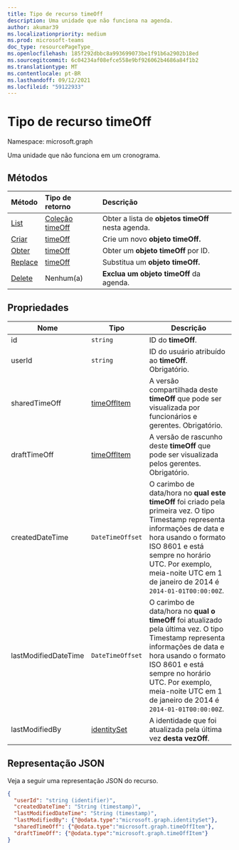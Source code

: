 ```yaml
---
title: Tipo de recurso timeOff
description: Uma unidade que não funciona na agenda.
author: akumar39
ms.localizationpriority: medium
ms.prod: microsoft-teams
doc_type: resourcePageType_
ms.openlocfilehash: 185f292dbbc8a993699073be1f91b6a2902b18ed
ms.sourcegitcommit: 6c04234af08efce558e9bf926062b4686a84f1b2
ms.translationtype: MT
ms.contentlocale: pt-BR
ms.lasthandoff: 09/12/2021
ms.locfileid: "59122933"
---
```

# <a name="timeoff-resource-type"></a>Tipo de recurso timeOff

Namespace: microsoft.graph

Uma unidade que não funciona em um cronograma.

## <a name="methods"></a>Métodos

| Método       | Tipo de retorno  |Descrição|
|:---------------|:--------|:----------|
|[List](../api/schedule-list-timesoff.md) | [Coleção timeOff](timeoff.md) | Obter a lista de **objetos timeOff** nesta agenda.|
|[Criar](../api/schedule-post-timesoff.md) | [timeOff](timeoff.md) | Crie um novo **objeto timeOff.**|
|[Obter](../api/timeoff-get.md) | [timeOff](timeoff.md) | Obter um **objeto timeOff** por ID.|
|[Replace](../api/timeoff-put.md) | [timeOff](timeoff.md) | Substitua um **objeto timeOff.**|
|[Delete](../api/timeoff-delete.md) | Nenhum(a) | **Exclua um objeto timeOff** da agenda.|

## <a name="properties"></a>Propriedades
|Nome          |Tipo           |Descrição                                                                                                                                      |
|--------------|---------------|-------------------------------------------------------------------------------------------------------------------------------------------------|
| id            |`string`      |ID do **timeOff**.|
| userId            |`string`      |ID do usuário atribuído ao **timeOff**. Obrigatório.|
| sharedTimeOff     | [timeOffItem](timeoffitem.md)  |A versão compartilhada deste **timeOff** que pode ser visualizada por funcionários e gerentes. Obrigatório.|
| draftTimeOff      | [timeOffItem](timeoffitem.md)        |A versão de rascunho deste **timeOff** que pode ser visualizada pelos gerentes. Obrigatório.|
| createdDateTime       |`DateTimeOffset`        |O carimbo de data/hora no **qual este timeOff** foi criado pela primeira vez. O tipo Timestamp representa informações de data e hora usando o formato ISO 8601 e está sempre no horário UTC. Por exemplo, meia-noite UTC em 1 de janeiro de 2014 é `2014-01-01T00:00:00Z`. |
| lastModifiedDateTime      |`DateTimeOffset`        |O carimbo de data/hora no **qual o timeOff** foi atualizado pela última vez. O tipo Timestamp representa informações de data e hora usando o formato ISO 8601 e está sempre no horário UTC. Por exemplo, meia-noite UTC em 1 de janeiro de 2014 é `2014-01-01T00:00:00Z`. |
| lastModifiedBy        | [identitySet](identityset.md)        |A identidade que foi atualizada pela última vez **desta vezOff**. |

## <a name="json-representation"></a>Representação JSON

Veja a seguir uma representação JSON do recurso.

<!-- {
  "blockType": "resource",
  "keyProperty": "id",
  "@odata.type": "microsoft.graph.timeOff",
   "baseType":"microsoft.graph.changeTrackedEntity"
}-->

```json
{
  "userId": "string (identifier)",
  "createdDateTime": "String (timestamp)",
  "lastModifiedDateTime": "String (timestamp)",
  "lastModifiedBy": {"@odata.type":"microsoft.graph.identitySet"},
  "sharedTimeOff": {"@odata.type":"microsoft.graph.timeOffItem"},
  "draftTimeOff": {"@odata.type":"microsoft.graph.timeOffItem"}
}
```


<!-- uuid: 8fcb5dbc-d5aa-4681-8e31-b001d5168d79
2015-10-25 14:57:30 UTC -->
<!--
{
  "type": "#page.annotation",
  "description": "timeOff resource",
  "keywords": "",
  "section": "documentation",
  "tocPath": "",
  "suppressions": []
}
-->

